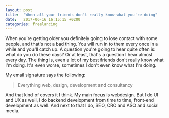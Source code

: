 ```yaml
---
layout: post
title:  "When all your friends don't really know what you're doing"
date:   2017-06-16 16:15:15 +0200
categories: freelancing
---
```


When you're getting older you definitely going to lose contact with some people, and that's not a bad thing. You will run in to them every once in a while and you'll catch up. A question you're going to hear quite often is: what do you do these days? Or at least, that's a question I hear almost every day. The thing is, even a lot of my best friends don't really know what I'm doing. It's even worse, sometimes I don't even know what I'm doing. 

My email signature says the following: 

> Everything web, design, development and consultancy 

And that kind of covers it I think. My main focus is webdesign. But I do UI and UX as well, I do backend development from time to time, front-end development as well. And next to that I do, SEO, CRO and ASO and social media.